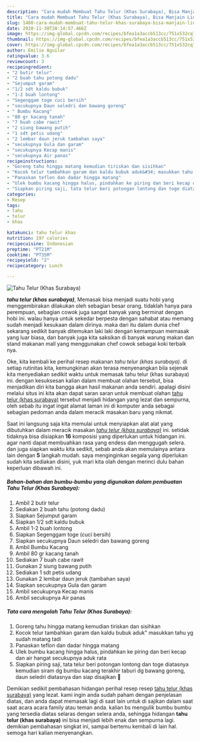 ```yaml
---
description: "Cara mudah Membuat Tahu Telur (Khas Surabaya), Bisa Manjain Lidah"
title: "Cara mudah Membuat Tahu Telur (Khas Surabaya), Bisa Manjain Lidah"
slug: 1460-cara-mudah-membuat-tahu-telur-khas-surabaya-bisa-manjain-lidah
date: 2020-11-30T20:14:57.466Z
image: https://img-global.cpcdn.com/recipes/bfea1a3accb513cc/751x532cq70/tahu-telur-khas-surabaya-foto-resep-utama.jpg
thumbnail: https://img-global.cpcdn.com/recipes/bfea1a3accb513cc/751x532cq70/tahu-telur-khas-surabaya-foto-resep-utama.jpg
cover: https://img-global.cpcdn.com/recipes/bfea1a3accb513cc/751x532cq70/tahu-telur-khas-surabaya-foto-resep-utama.jpg
author: Emilie Aguilar
ratingvalue: 3.6
reviewcount: 3
recipeingredient:
- "2 butir telur"
- "2 buah tahu potong dadu"
- "Sejumput garam"
- "1/2 sdt kaldu bubuk"
- "1-2 buah lontong"
- "Segenggam toge cuci bersih"
- "secukupnya Daun seledri dan bawang goreng"
- " Bumbu Kacang"
- "80 gr kacang tanah"
- "7 buah cabe rawit"
- "2 siung bawang putih"
- "1 sdt petis udang"
- "2 lembar daun jeruk tambahan saya"
- "secukupnya Gula dan garam"
- "secukupnya Kecap manis"
- "secukupnya Air panas"
recipeinstructions:
- "Goreng tahu hingga matang kemudian tiriskan dan sisihkan"
- "Kocok telur tambahkan garam dan kaldu bubuk aduk&#34; masukkan tahu yg sudah matang tadi"
- "Panaskan teflon dan dadar hingga matang"
- "Ulek bumbu kacang hingga halus, pindahkan ke piring dan beri kecap dan air hangat secukupnya aduk rata"
- "Siapkan piring saji, tata telur beri potongan lontong dan toge diatasnya kemudian siram dg bumbu kacang terakhir taburi dg bawang goreng, daun seledri diatasnya dan siap disajikan 🥰"
categories:
- Resep
tags:
- tahu
- telur
- khas

katakunci: tahu telur khas 
nutrition: 197 calories
recipecuisine: Indonesian
preptime: "PT21M"
cooktime: "PT35M"
recipeyield: "2"
recipecategory: Lunch

---
```



![Tahu Telur (Khas Surabaya)](https://img-global.cpcdn.com/recipes/bfea1a3accb513cc/751x532cq70/tahu-telur-khas-surabaya-foto-resep-utama.jpg)

<b><i>tahu telur (khas surabaya)</i></b>, Memasak bisa menjadi suatu hobi yang menggembirakan dilakukan oleh sebagian besar orang. tidaklah hanya para perempuan, sebagian cowok juga sangat banyak yang berminat dengan hobi ini. walau hanya untuk sekedar berpesta dengan sahabat atau memang sudah menjadi kesukaan dalam dirinya. maka dari itu dalam dunia chef sekarang sedikit banyak ditemukan laki laki dengan kemampuan memasak yang luar biasa, dan banyak juga kita saksikan di banyak warung makan dan stand makanan mall yang menggunakan chef cowok sebagai koki terbaik nya.



Oke, kita kembali ke perihal resep makanan <i>tahu telur (khas surabaya)</i>. di setiap rutinitas kita, kemungkinan akan terasa menyenangkan bila sejenak kita menyediakan sedikit waktu untuk memasak tahu telur (khas surabaya) ini. dengan kesuksesan kalian dalam membuat olahan tersebut, bisa menjadikan diri kita bangga akan hasil makanan anda sendiri. apalagi disini melalui situs ini kita akan dapat saran saran untuk membuat olahan <u>tahu telur (khas surabaya)</u> tersebut menjadi hidangan yang lezat dan sempurna, oleh sebab itu ingat ingat alamat laman ini di komputer anda sebagai sebagian pedoman anda dalam meracik masakan baru yang nikmat.


Saat ini langsung saja kita memulai untuk menyiapkan alat alat yang dibutuhkan dalam meracik masakan <u><i>tahu telur (khas surabaya)</i></u> ini. setidak tidaknya bisa disiapkan <b>16</b> komposisi yang diperlukan untuk hidangan ini. agar nanti dapat membuahkan rasa yang endess dan menggugah selera. dan juga siapkan waktu kita sedikit, sebab anda akan memulainya antara lain dengan <b>5</b> langkah mudah. saya menginginkan segala yang diperlukan sudah kita sediakan disini, yuk mari kita olah dengan merinci dulu bahan keperluan dibawah ini.

<!--inarticleads1-->

##### Bahan-bahan dan bumbu-bumbu yang digunakan dalam pembuatan Tahu Telur (Khas Surabaya):

1. Ambil 2 butir telur
1. Sediakan 2 buah tahu (potong dadu)
1. Siapkan Sejumput garam
1. Siapkan 1/2 sdt kaldu bubuk
1. Ambil 1-2 buah lontong
1. Siapkan Segenggam toge (cuci bersih)
1. Siapkan secukupnya Daun seledri dan bawang goreng
1. Ambil  Bumbu Kacang
1. Ambil 80 gr kacang tanah
1. Sediakan 7 buah cabe rawit
1. Gunakan 2 siung bawang putih
1. Sediakan 1 sdt petis udang
1. Gunakan 2 lembar daun jeruk (tambahan saya)
1. Siapkan secukupnya Gula dan garam
1. Ambil secukupnya Kecap manis
1. Ambil secukupnya Air panas




<!--inarticleads2-->

##### Tata cara mengolah Tahu Telur (Khas Surabaya):

1. Goreng tahu hingga matang kemudian tiriskan dan sisihkan
1. Kocok telur tambahkan garam dan kaldu bubuk aduk&#34; masukkan tahu yg sudah matang tadi
1. Panaskan teflon dan dadar hingga matang
1. Ulek bumbu kacang hingga halus, pindahkan ke piring dan beri kecap dan air hangat secukupnya aduk rata
1. Siapkan piring saji, tata telur beri potongan lontong dan toge diatasnya kemudian siram dg bumbu kacang terakhir taburi dg bawang goreng, daun seledri diatasnya dan siap disajikan 🥰




Demikian sedikit pembahasan hidangan perihal resep resep <u>tahu telur (khas surabaya)</u> yang lezat. kami ingin anda sudah paham dengan penjelasan diatas, dan anda dapat memasak lagi di saat lain untuk di sajikan dalam saat saat acara acara family atau teman anda. kalian bs mengulik bumbu bumbu yang tersedia diatas selaras dengan selera anda, sehingga hidangan <b>tahu telur (khas surabaya)</b> ini bisa menjadi lebih enak dan sempurna lagi. demikian pembahasan singkat ini, sampai bertemu kembali di lain hal. semoga hari kalian menyenangkan.
